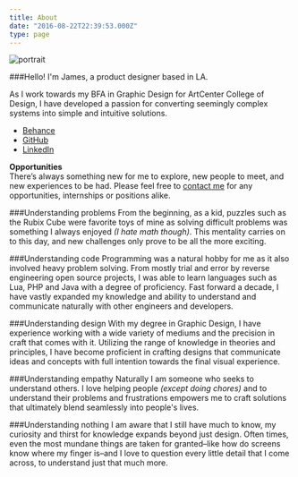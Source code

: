 ```yaml
---
title: About
date: "2016-08-22T22:39:53.000Z"
type: page
---
```


![portrait](/images/james-about.jpg)

###Hello! I'm James, a product designer based in LA.

As I work towards my BFA in Graphic Design for ArtCenter College of Design, I have developed a passion for converting seemingly complex systems into simple and intuitive solutions.

- [Behance](https://www.behance.net/james-chu)
- [GitHub](https://github.com/jamescchu)
- [LinkedIn](https://www.linkedin.com/in/james-chu/)


**Opportunities**  
There’s always something new for me to explore, new people to meet, and new experiences to be had. Please feel free to [contact me](mailto:james@james-chu.com) for any opportunities, internships or positions alike.

###Understanding problems
From the beginning, as a kid, puzzles such as the Rubix Cube were favorite toys of mine as solving difficult problems was something I always enjoyed _(I hate math though)_. This mentality carries on to this day, and new challenges only prove to be all the more exciting.

###Understanding code
Programming was a natural hobby for me as it also involved heavy problem solving. From mostly trial and error by reverse engineering open source projects, I was able to learn languages such as Lua, PHP and Java with a degree of proficiency. Fast forward a decade, I have vastly expanded my knowledge and ability to understand and communicate naturally with other engineers and developers.

###Understanding design 
With my degree in Graphic Design, I have experience working with a wide variety of mediums and the precision in craft that comes with it. Utilizing the range of knowledge in theories and principles, I have become proficient in crafting designs that communicate ideas and concepts with full intention towards the final visual experience.

###Understanding empathy
Naturally I am someone who seeks to understand others. I love helping people _(except doing chores)_ and to understand their problems and frustrations empowers me to craft solutions that ultimately blend seamlessly into people's lives.

###Understanding nothing
I am aware that I still have much to know, my curiosity and thirst for knowledge expands beyond just design. Often times, even the most mundane things are taken for granted–like how do screens know where my finger is–and I love to question every little detail that I come across, to understand just that much more.
